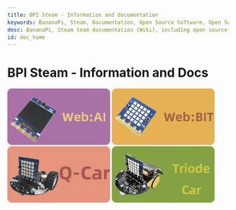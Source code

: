 ```yaml
---
title: BPI Steam - Information and documentation
keywords: BananaPi, Steam, Documentation, Open Source Software, Open Source Hardware, Banana Pi, AI, AIOT, Edge Computing, Face Recognition, Embedded AI, Q-Car, Triode-Car, WebAI, WebBit
desc: BananaPi, Steam team documentation (Wiki), including open source software and open source hardware information, AIOT information, etc.
id: doc_home
---
```



# BPI Steam - Information and Docs

[![](/static/image/WebAI.png)](./soft/maixpy/zh/readme.md) [![](/static/image/WebBit.png)](./hardware/lichee/zh/)
[![](/static/image/QCar.png)](http://longan.sipeed.com/) [![](/static/image/TriodeCar.png)](https://dl.sipeed.com/)